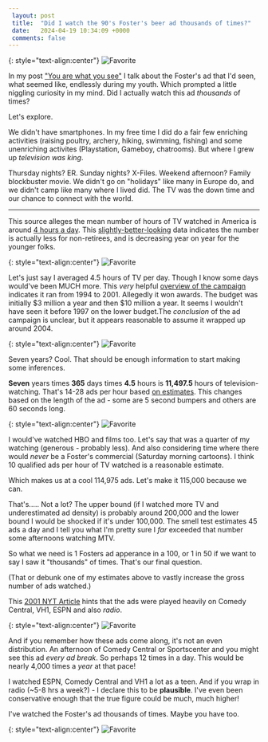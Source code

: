 ```yaml
---
 layout: post
 title:  "Did I watch the 90's Foster's beer ad thousands of times?"
 date:   2024-04-19 10:34:09 +0000
 comments: false
---
```


{: style="text-align:center"}
![Favorite](https://static6.depositphotos.com/1006899/541/i/450/depositphotos_5414087-stock-photo-business-graph.jpg)

In my post ["You are what you see"](https://schwad.github.io/2024/04/18/you-are-what-you-see.html) I talk about the Foster's ad that I'd seen, what seemed like, endlessly during my youth. Which prompted a little niggling curiosity in my mind. Did I actually watch this ad _thousands_ of times?

Let's explore.

We didn't have smartphones. In my free time I did do a fair few enriching activities (raising poultry, archery, hiking, swimming, fishing) and some unenriching activites (Playstation, Gameboy, chatrooms). But where I grew up *television was king*.

Thursday nights? ER. Sunday nights? X-Files. Weekend afternoon? Family blockbuster movie. We didn't go on "holidays" like many in Europe do, and we didn't camp like many where I lived did. The TV was the down time and our chance to connect with the world.

<hr>

This source alleges the mean number of hours of TV watched in America is around [4 hours a day](https://www.csun.edu/science/health/docs/tv&health.html#tv_stats). This [slightly-better-looking](https://www.statista.com/statistics/411775/average-daily-time-watching-tv-us-by-age/) data indicates the number is actually less for non-retirees, and is decreasing year on year for the younger folks.

{: style="text-align:center"}
![Favorite](https://imgur.com/a/2fTkAqE)

Let's just say I averaged 4.5 hours of TV per day. Though I know some days would've been MUCH more. This *very* helpful [overview of the campaign](https://www.encyclopedia.com/marketing/encyclopedias-almanacs-transcripts-and-maps/fosters-group-limited) indicates it ran from 1994 to 2001. Allegedly it won awards. The budget was initially $3 million a year and then $10 million a year. It seems I wouldn't have seen it before 1997 on the lower budget.The *conclusion* of the ad campaign is unclear, but it appears reasonable to assume it wrapped up around 2004.

{: style="text-align:center"}
![Favorite](https://i.imgur.com/aBvoD5C.png)

Seven years? Cool. That should be enough information to start making some inferences.

**Seven** years times **365** days times **4.5** hours is **11,497.5** hours of television-watching. That's 14-28 ads per hour based [on estimates](https://mocktheagency.com/content/how-many-tv-ads-per-hour/#:~:text=On%20average%2C%20viewers%20watch%20around,ad%20is%2030%20seconds%20long.). This changes based on the length of the ad - some are 5 second bumpers and others are 60 seconds long.

{: style="text-align:center"}
![Favorite](https://i.imgur.com/epEDq4s.png)

I would've watched HBO and films too. Let's say that was a quarter of my watching (generous - probably less). And also considering time where there would *never* be a Foster's commercial (Saturday morning cartoons). I think 10 qualified ads per hour of TV watched is a reasonable estimate.

Which makes us at a cool 114,975 ads. Let's make it 115,000 because we can.

That's..... Not a lot? The upper bound (if I watched more TV and underestimated ad density) is probably around 200,000 and the lower bound I would be shocked if it's under 100,000. The smell test estimates 45 ads a day and I tell you what I'm pretty sure I _far_ exceeded that number some afternoons watching MTV.

So what we need is 1 Fosters ad apperance in a 100, or 1 in 50 if we want to say I saw it "thousands" of times. That's our final question.

(That or debunk one of my estimates above to vastly increase the gross number of ads watched.)

This [2001 NYT Article](https://www.nytimes.com/2001/03/06/business/media-business-advertising-foster-s-beer-putting-new-twist-its-longtime-speak.html#:~:text=The%20new%20TV%20spots%20run%20for%2030%20seconds%20%2D%2D%20twice%20the%20length%20of%20previous%20commercials%20%2D%2D%20and%20are%20being%20shown%20on%20cable%20channels%20like%20ESPN%2C%20Comedy%20Central%20and%20VH1.) hints that the ads were played heavily on Comedy Central, VH1, ESPN and also _radio_.

{: style="text-align:center"}
![Favorite](https://i.imgur.com/2toG3kY.png)

And if you remember how these ads come along, it's not an even distribution. An afternoon of Comedy Central or Sportscenter and you might see this ad *every ad break*. So perhaps 12 times in a day. This would be nearly 4,000 times a *year* at that pace!

I watched ESPN, Comedy Central and VH1 a lot as a teen. And if you wrap in radio (~5-8 hrs a week?) - I declare this to be **plausible**. I've even been conservative enough that the true figure could be much, much higher!

I've watched the Foster's ad thousands of times. Maybe you have too.

{: style="text-align:center"}
![Favorite](https://i.ytimg.com/vi/uCG6N1w6zp0/hqdefault.jpg)
